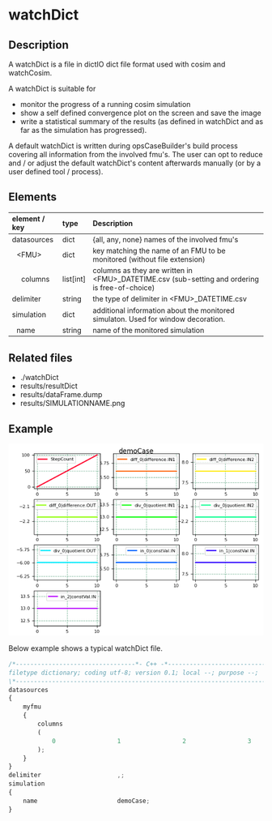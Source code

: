 # watchDict

## Description

A watchDict is a file in dictIO dict file format used with cosim and watchCosim.

A watchDict is suitable for
* monitor the progress of a running cosim simulation
* show a self defined convergence plot on the screen and save the image
* write a statistical summary of the results (as defined in watchDict and as far as the simulation has progressed).

A default watchDict is written during opsCaseBuilder's build process covering all information from the involved fmu's.
The user can opt to reduce and / or adjust the default watchDict's content afterwards manually (or by a user defined tool / process).

## Elements

| element / key         | type      | Description |
| :-------------------- | :-------- | :---------- |
| datasources           | dict      | {all, any, none} names of the involved fmu's |
| &numsp;\<FMU>         | dict      | key matching the name of an FMU to be monitored (without file extension) |
| &numsp;&numsp;columns | list[int] | columns as they are written in \<FMU>_DATETIME.csv (sub-setting and ordering is free-of-choice)  |
| delimiter             | string    | the type of delimiter in \<FMU>_DATETIME.csv |
| simulation            | dict      | additional information about the monitored simulaton. Used for window decoration. |
| &numsp;name           | string    | name of the monitored simulation |

## Related files
* ./watchDict
* results/resultDict
* results/dataFrame.dump
* results/SIMULATIONNAME.png

## Example

![convergence plot example](demoCase.png)

Below example shows a typical watchDict file.

~~~js
/*---------------------------------*- C++ -*----------------------------------*\
filetype dictionary; coding utf-8; version 0.1; local --; purpose --;
\*----------------------------------------------------------------------------*/
datasources
{
    myfmu
    {
        columns
        (
            0                 1                 2                 3                 4
        );
    }
}
delimiter                     ,;
simulation
{
    name                      demoCase;
}
~~~

